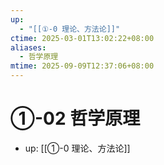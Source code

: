 ```yaml
---
up:
  - "[[①-0 理论、方法论]]"
ctime: 2025-03-01T13:02:22+08:00
aliases:
  - 哲学原理
mtime: 2025-09-09T12:37:06+08:00
---
```


# ①-02 哲学原理

- up: [[①-0 理论、方法论]]
